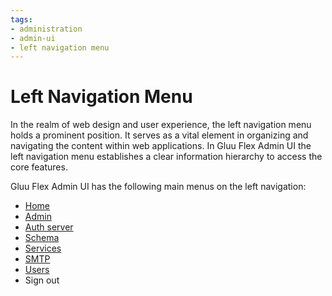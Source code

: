 ```yaml
---
tags:
- administration
- admin-ui
- left navigation menu
---
```

# Left Navigation Menu

In the realm of web design and user experience, the left navigation menu holds a prominent position. It serves as a 
vital element in organizing and navigating the content within web applications. In Gluu Flex Admin UI the left 
navigation menu establishes a clear information hierarchy to access the core features.

Gluu Flex Admin UI has the following main menus on the left navigation:

- [Home](./dashboard.md)
- [Admin](./admin-menu.md)
- [Auth server](./auth-server-menu.md)
- [Schema](./schema-menu.md)
- [Services](./services-menu.md)
- [SMTP](./smtp-menu.md)
- [Users](./userMgmt-menu.md)
- Sign out